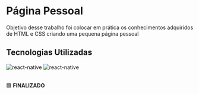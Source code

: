 # Página Pessoal

Objetivo desse trabalho foi colocar em prática os conhecimentos adquiridos de HTML e CSS criando uma pequena página pessoal

## Tecnologias Utilizadas
<div style="display: inline_block">
  <img align="center" alt="react-native" src="https://img.shields.io/badge/HTML5-E34F26?style=for-the-badge&logo=html5&logoColor=white"/>
  <img align="center" alt="react-native" src="https://img.shields.io/badge/CSS-239120?&style=for-the-badge&logo=css3&logoColor=white"/>
</div>

<br />

🟩 **FINALIZADO**

